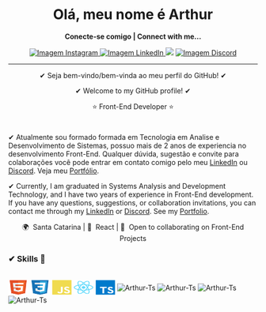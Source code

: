 # <h1 align="center"> Olá, meu nome é Arthur </h1> 

<p align= "center"> <b>Conecte-se comigo | Connect with me...</b> </p>

<div align="center">
<a href='https://www.instagram.com/arthurdoossantos/'> <img src='https://img.shields.io/badge/Instagram-E4405F.svg?style=for-the-badge&logo=Instagram&logoColor=white' alt='Imagem Instagram' /> </a>
<a href='https://www.linkedin.com/in/arthur-gabriel-dos-santos-6842b5173/'> <img src='https://img.shields.io/badge/LinkedIn-0A66C2.svg?style=for-the-badge&logo=LinkedIn&logoColor=white' alt='Imagem LinkedIn' /> </a>
<a href = "mailto:santos.santos86@hotmail.com"><img src="https://img.shields.io/badge/Microsoft_Outlook-0078D4?style=for-the-badge&logo=microsoft-outlook&logoColor=white" target="_blank"></a>
<a href='https://discord.com/users/pirusenfreio'> <img src='https://img.shields.io/badge/Discord-5865F2.svg?style=for-the-badge&logo=Discord&logoColor=white' alt='Imagem Discord' /> </a>
 </div>

-----------------------------------------------------

<p align= "center">✔ Seja bem-vindo/bem-vinda ao meu perfil do GitHub! ✔</p>
<p align= "center">✔ Welcome to my GitHub profile! ✔</p>
 <div align="center">⭐ Front-End Developer ⭐</div>

#

✔ Atualmente sou formado formada em Tecnologia em Analise e Desenvolvimento de Sistemas, possuo mais de 2 anos de experiencia no desenvolvimento Front-End. Qualquer dúvida, sugestão e convite para colaborações você pode entrar em contato comigo pelo meu [LinkedIn](https://www.linkedin.com/in/arthur-gabriel-dos-santos-6842b5173/) ou [Discord](https://discord.com/users/pirusenfreio). Veja meu [Portfólio](https://arthursantosdev.vercel.app/).

✔ Currently, I am graduated in Systems Analysis and Development Technology, and I have two years of experience in Front-End development. If you have any questions, suggestions, or collaboration invitations, you can contact me through my [LinkedIn](https://www.linkedin.com/in/arthur-gabriel-dos-santos-6842b5173/) or [Discord](https://discord.com/users/pirusenfreio). See my [Portfolio](https://arthursantosdev.vercel.app/).


<p align= "center"> 🌍  Santa Catarina | 🧠  React | 🤝  Open to collaborating on Front-End Projects </p>

### ✔ Skills :art:

<div style="display: inline_block"><br>
  <img align="center" alt="Arthur-HTML" height="30" width="40" src="https://raw.githubusercontent.com/devicons/devicon/master/icons/html5/html5-original.svg">
  <img align="center" alt="Arthur-CSS" height="30" width="40" src="https://raw.githubusercontent.com/devicons/devicon/master/icons/css3/css3-original.svg">
  <img align="center" alt="Arthur-Js" height="30" width="40" src="https://raw.githubusercontent.com/devicons/devicon/master/icons/javascript/javascript-plain.svg">
  <img align="center" alt="Arthur-React" height="30" width="40" src="https://raw.githubusercontent.com/devicons/devicon/master/icons/react/react-original.svg">
  <img align="center" alt="Arthur-Ts" height="30" width="40" src="https://raw.githubusercontent.com/devicons/devicon/master/icons/typescript/typescript-plain.svg">
  <img align="center" alt="Arthur-Ts" height="30" width="40" src="https://cdn.jsdelivr.net/gh/devicons/devicon/icons/nextjs/nextjs-original.svg" />
  <img align="center" alt="Arthur-Ts" height="30" width="40" src="https://cdn.jsdelivr.net/gh/devicons/devicon/icons/git/git-original.svg" />
  <img align="center" alt="Arthur-Ts" height="30" width="40" src="https://cdn.jsdelivr.net/gh/devicons/devicon/icons/sass/sass-original.svg" />
  <img align="center" alt="Arthur-Ts" height="30" width="40" src="https://cdn.worldvectorlogo.com/logos/styled-components-1.svg" />
</div>
